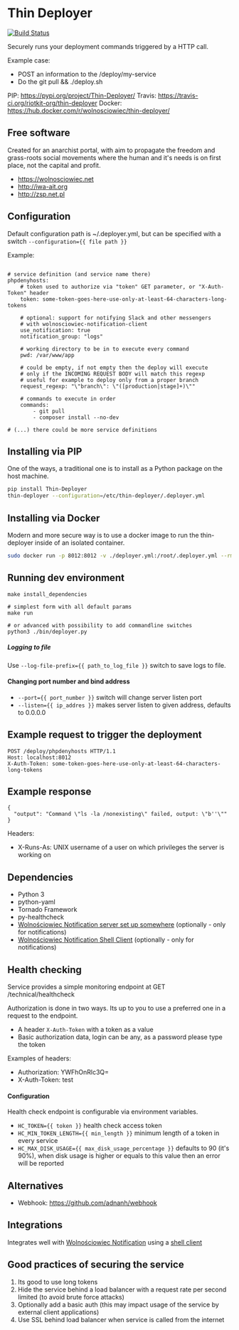 Thin Deployer
=============

[![Build Status](https://travis-ci.org/riotkit-org/thin-deployer.svg?branch=master)](https://travis-ci.org/riotkit-org/thin-deployer)

Securely runs your deployment commands triggered by a HTTP call.

Example case:
- POST an information to the /deploy/my-service
- Do the git pull && ./deploy.sh

PIP: https://pypi.org/project/Thin-Deployer/
Travis: https://travis-ci.org/riotkit-org/thin-deployer
Docker: https://hub.docker.com/r/wolnosciowiec/thin-deployer/

Free software
-------------

Created for an anarchist portal, with aim to propagate the freedom and grass-roots social movements where the human and it's needs is on first place, not the capital and profit.

- https://wolnosciowiec.net
- http://iwa-ait.org
- http://zsp.net.pl

Configuration
-------------

Default configuration path is ~/.deployer.yml, but can be specified with a switch `--configuration={{ file path }}`

Example:
```

# service definition (and service name there)
phpdenyhosts:
    # token used to authorize via "token" GET parameter, or "X-Auth-Token" header
    token: some-token-goes-here-use-only-at-least-64-characters-long-tokens

    # optional: support for notifying Slack and other messengers
    # with wolnosciowiec-notification-client
    use_notification: true
    notification_group: "logs"

    # working directory to be in to execute every command
    pwd: /var/www/app

    # could be empty, if not empty then the deploy will execute
    # only if the INCOMING REQUEST BODY will match this regexp
    # useful for example to deploy only from a proper branch
    request_regexp: "\"branch\": \"([production|stage]+)\""

    # commands to execute in order
    commands:
        - git pull
        - composer install --no-dev

# (...) there could be more service definitions
```

Installing via PIP
------------------

One of the ways, a traditional one is to install as a Python package on the host machine.

```bash
pip install Thin-Deployer
thin-deployer --configuration=/etc/thin-deployer/.deployer.yml
```

Installing via Docker
---------------------

Modern and more secure way is to use a docker image to run the thin-deployer inside of an isolated container.

```bash
sudo docker run -p 8012:8012 -v ./deployer.yml:/root/.deployer.yml --rm --name thin-deployer wolnosciowiec/thin-deployer
```

Running dev environment
-----------------------

```
make install_dependencies

# simplest form with all default params
make run

# or advanced with possibility to add commandline switches
python3 ./bin/deployer.py
```

##### Logging to file

Use `--log-file-prefix={{ path_to_log_file }}` switch to save logs to file.

#### Changing port number and bind address

- `--port={{ port_number }}` switch will change server listen port
- `--listen={{ ip_addres }}` makes server listen to given address, defaults to 0.0.0.0

Example request to trigger the deployment
-----------------------------------------

```
POST /deploy/phpdenyhosts HTTP/1.1
Host: localhost:8012
X-Auth-Token: some-token-goes-here-use-only-at-least-64-characters-long-tokens

```

Example response
----------------

```
{
  "output": "Command \"ls -la /nonexisting\" failed, output: \"b''\""
}
```

Headers:
- X-Runs-As: UNIX username of a user on which privileges the server is working on

Dependencies
------------

- Python 3
- python-yaml
- Tornado Framework
- py-healthcheck
- [Wolnościowiec Notification server set up somewhere](https://github.com/Wolnosciowiec/wolnosciowiec-notification) (optionally - only for notifications)
- [Wolnościowiec Notification Shell Client](https://github.com/Wolnosciowiec/wolnosciowiec-notification-shell-client) (optionally - only for notifications)

Health checking
---------------

Service provides a simple monitoring endpoint at GET /technical/healthcheck

Authorization is done in two ways.
Its up to you to use a preferred one in a request to the endpoint.

- A header `X-Auth-Token` with a token as a value
- Basic authorization data, login can be any, as a password please type the token

Examples of headers:
- Authorization: YWFhOnRlc3Q=
- X-Auth-Token: test

#### Configuration

Health check endpoint is configurable via environment variables.

- `HC_TOKEN={{ token }}` health check access token
- `HC_MIN_TOKEN_LENGTH={{ min_length }}` minimum length of a token in every service
- `HC_MAX_DISK_USAGE={{ max_disk_usage_percentage }}` defaults to 90 (it's 90%), when disk usage is higher or equals to this value then an error will be reported

Alternatives
------------

- Webhook: https://github.com/adnanh/webhook

Integrations
------------

Integrates well with [Wolnościowiec Notification](https://github.com/Wolnosciowiec/wolnosciowiec-notification) using a [shell client](https://github.com/Wolnosciowiec/wolnosciowiec-notification-shell-client)

Good practices of securing the service
--------------------------------------

1. Its good to use long tokens
2. Hide the service behind a load balancer with a request rate per second limited (to avoid brute force attacks)
3. Optionally add a basic auth (this may impact usage of the service by external client applications)
4. Use SSL behind load balancer when service is called from the internet
